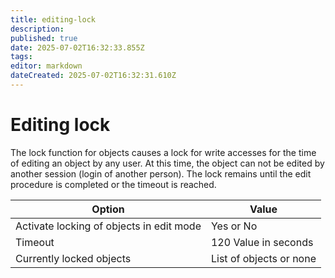 ```yaml
---
title: editing-lock
description: 
published: true
date: 2025-07-02T16:32:33.855Z
tags: 
editor: markdown
dateCreated: 2025-07-02T16:32:31.610Z
---
```


# Editing lock

The lock function for objects causes a lock for write accesses for the time of editing an object by any user.
At this time, the object can not be edited by another session (login of another person). The lock remains until the edit procedure is completed or the timeout is reached.

| Option | Value |
| - | - |
| Activate locking of objects in edit mode | Yes or No |
| Timeout | 120 Value in seconds |
| Currently locked objects | List of objects or none |
